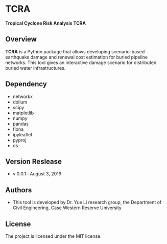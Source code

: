 # TCRA
**Tropical Cyclone Risk Analysis TCRA**


Overview
--------
**TCRA** is a Python package that allows developing scenario-based earthquake damage and renewal cost estimation for buried pipeline networks. This tool gives an interactive damage scenario for distributed buried water infrastructures.


Dependency
----------
* networkx
* dolium
* scipy
* matplotlib
* numpy
* pandas
* fiona
* ipyleaflet
* pyproj
* os


Version Reslease
-----------------
* v 0.0.1 : August 3, 2019


Authors
-----------------
* This tool is developed by Dr. Yue Li research group, the Department of Civil Engineering, Case Western Reserve University


License
-----------------
The project is licensed under the MIT license.
